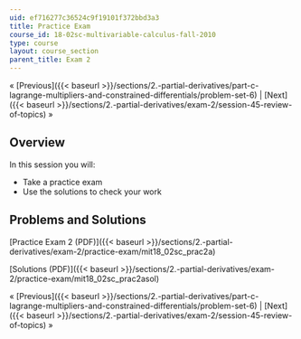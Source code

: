 ```yaml
---
uid: ef716277c36524c9f19101f372bbd3a3
title: Practice Exam
course_id: 18-02sc-multivariable-calculus-fall-2010
type: course
layout: course_section
parent_title: Exam 2
---
```


« [Previous]({{< baseurl >}}/sections/2.-partial-derivatives/part-c-lagrange-multipliers-and-constrained-differentials/problem-set-6) | [Next]({{< baseurl >}}/sections/2.-partial-derivatives/exam-2/session-45-review-of-topics) »

Overview
--------

In this session you will:

*   Take a practice exam
*   Use the solutions to check your work

Problems and Solutions
----------------------

[Practice Exam 2 (PDF)]({{< baseurl >}}/sections/2.-partial-derivatives/exam-2/practice-exam/mit18_02sc_prac2a)

[Solutions (PDF)]({{< baseurl >}}/sections/2.-partial-derivatives/exam-2/practice-exam/mit18_02sc_prac2asol)

« [Previous]({{< baseurl >}}/sections/2.-partial-derivatives/part-c-lagrange-multipliers-and-constrained-differentials/problem-set-6) | [Next]({{< baseurl >}}/sections/2.-partial-derivatives/exam-2/session-45-review-of-topics) »
